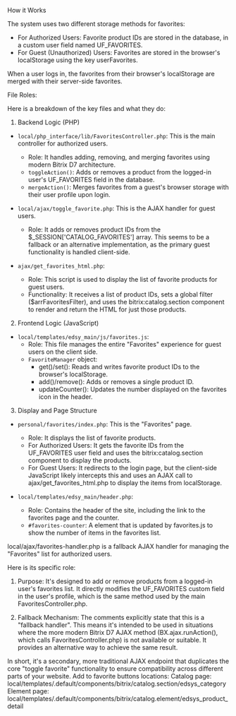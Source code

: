 How it Works

The system uses two different storage methods for favorites:
   * For Authorized Users: Favorite product IDs are stored in the database, in
     a custom user field named UF_FAVORITES.
   * For Guest (Unauthorized) Users: Favorites are stored in the browser's
     localStorage using the key userFavorites.

  When a user logs in, the favorites from their browser's localStorage are
  merged with their server-side favorites.

  File Roles:

  Here is a breakdown of the key files and what they do:

  1. Backend Logic (PHP)

   * `local/php_interface/lib/FavoritesController.php`: This is the main
     controller for authorized users.
       * Role: It handles adding, removing, and merging favorites using modern
         Bitrix D7 architecture.
       * `toggleAction()`: Adds or removes a product from the logged-in user's
         UF_FAVORITES field in the database.
       * `mergeAction()`: Merges favorites from a guest's browser storage with
         their user profile upon login.

   * `local/ajax/toggle_favorite.php`: This is the AJAX handler for guest 
     users.
       * Role: It adds or removes product IDs from the
         $_SESSION['CATALOG_FAVORITES'] array. This seems to be a fallback or
         an alternative implementation, as the primary guest functionality is
         handled client-side.

   * `ajax/get_favorites_html.php`:
       * Role: This script is used to display the list of favorite products
         for guest users.
       * Functionality: It receives a list of product IDs, sets a global
         filter ($arrFavoritesFilter), and uses the bitrix:catalog.section
         component to render and return the HTML for just those products.

  2. Frontend Logic (JavaScript)

   * `local/templates/edsy_main/js/favorites.js`:
       * Role: This file manages the entire "Favorites" experience for guest 
         users on the client side.
       * `FavoriteManager` object:
           * get()/set(): Reads and writes favorite product IDs to the
             browser's localStorage.
           * add()/remove(): Adds or removes a single product ID.
           * updateCounter(): Updates the number displayed on the favorites
             icon in the header.

  3. Display and Page Structure

   * `personal/favorites/index.php`: This is the "Favorites" page.
       * Role: It displays the list of favorite products.
       * For Authorized Users: It gets the favorite IDs from the UF_FAVORITES
         user field and uses the bitrix:catalog.section component to display
         the products.
       * For Guest Users: It redirects to the login page, but the client-side
         JavaScript likely intercepts this and uses an AJAX call to
         ajax/get_favorites_html.php to display the items from localStorage.

   * `local/templates/edsy_main/header.php`:
       * Role: Contains the header of the site, including the link to the
         favorites page and the counter.
       * `#favorites-counter`: A <span> element that is updated by
         favorites.js to show the number of items in the favorites list.

 local/ajax/favorites-handler.php is a fallback AJAX handler for managing the
  "Favorites" list for authorized users.

  Here is its specific role:

   1. Purpose: It's designed to add or remove products from a logged-in user's
      favorites list. It directly modifies the UF_FAVORITES custom field in the
      user's profile, which is the same method used by the main
      FavoritesController.php.

   2. Fallback Mechanism: The comments explicitly state that this is a
      "fallback handler". This means it's intended to be used in situations
      where the more modern Bitrix D7 AJAX method (BX.ajax.runAction(), which
      calls FavoritesController.php) is not available or suitable. It provides
      an alternative way to achieve the same result.

  In short, it's a secondary, more traditional AJAX endpoint that duplicates
  the core "toggle favorite" functionality to ensure compatibility across
  different parts of your website.
Add to favorite buttons locations:
Catalog page: local/templates/.default/components/bitrix/catalog.section/edsys_category
Element page: local/templates/.default/components/bitrix/catalog.element/edsys_product_detail